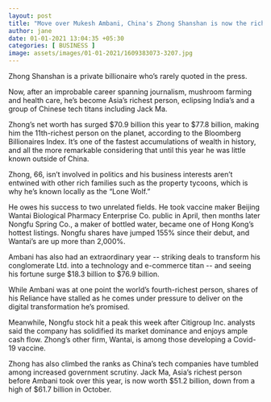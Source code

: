 ```yaml
---
layout: post
title: "Move over Mukesh Ambani, China's Zhong Shanshan is now the richest Asian"
author: jane 
date: 01-01-2021 13:04:35 +05:30 
categories: [ BUSINESS ] 
image: assets/images/01-01-2021/1609383073-3207.jpg
---
```

Zhong Shanshan is a private billionaire who’s rarely quoted in the press.

Now, after an improbable career spanning journalism, mushroom farming and health care, he’s become Asia’s richest person, eclipsing India’s and a group of Chinese tech titans including Jack Ma.

Zhong’s net worth has surged $70.9 billion this year to $77.8 billion, making him the 11th-richest person on the planet, according to the Bloomberg Billionaires Index. It’s one of the fastest accumulations of wealth in history, and all the more remarkable considering that until this year he was little known outside of China.

Zhong, 66, isn’t involved in politics and his business interests aren’t entwined with other rich families such as the property tycoons, which is why he’s known locally as the “Lone Wolf.”

He owes his success to two unrelated fields. He took vaccine maker Beijing Wantai Biological Pharmacy Enterprise Co. public in April, then months later Nongfu Spring Co., a maker of bottled water, became one of Hong Kong’s hottest listings. Nongfu shares have jumped 155% since their debut, and Wantai’s are up more than 2,000%.

Ambani has also had an extraordinary year -- striking deals to transform his conglomerate Ltd. into a technology and e-commerce titan -- and seeing his fortune surge $18.3 billion to $76.9 billion.

While Ambani was at one point the world’s fourth-richest person, shares of his Reliance have stalled as he comes under pressure to deliver on the digital transformation he’s promised.

Meanwhile, Nongfu stock hit a peak this week after Citigroup Inc. analysts said the company has solidified its market dominance and enjoys ample cash flow. Zhong’s other firm, Wantai, is among those developing a Covid-19 vaccine.

Zhong has also climbed the ranks as China’s tech companies have tumbled among increased government scrutiny. Jack Ma, Asia’s richest person before Ambani took over this year, is now worth $51.2 billion, down from a high of $61.7 billion in October.